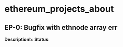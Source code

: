 # ethereum_projects_about

<h2>EP-0: Bugfix with ethnode array err</h2>
<b>Description</b>b:
<b>Status</b>:
